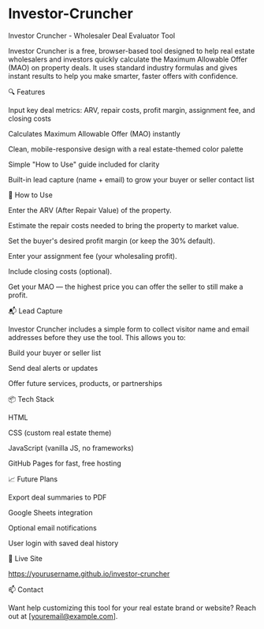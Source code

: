# Investor-Cruncher
Investor Cruncher - Wholesaler Deal Evaluator Tool

Investor Cruncher is a free, browser-based tool designed to help real estate wholesalers and investors quickly calculate the Maximum Allowable Offer (MAO) on property deals. It uses standard industry formulas and gives instant results to help you make smarter, faster offers with confidence.

🔍 Features

Input key deal metrics: ARV, repair costs, profit margin, assignment fee, and closing costs

Calculates Maximum Allowable Offer (MAO) instantly

Clean, mobile-responsive design with a real estate-themed color palette

Simple "How to Use" guide included for clarity

Built-in lead capture (name + email) to grow your buyer or seller contact list

🧠 How to Use

Enter the ARV (After Repair Value) of the property.

Estimate the repair costs needed to bring the property to market value.

Set the buyer's desired profit margin (or keep the 30% default).

Enter your assignment fee (your wholesaling profit).

Include closing costs (optional).

Get your MAO — the highest price you can offer the seller to still make a profit.

📬 Lead Capture

Investor Cruncher includes a simple form to collect visitor name and email addresses before they use the tool. This allows you to:

Build your buyer or seller list

Send deal alerts or updates

Offer future services, products, or partnerships

📦 Tech Stack

HTML

CSS (custom real estate theme)

JavaScript (vanilla JS, no frameworks)

GitHub Pages for fast, free hosting

📈 Future Plans

Export deal summaries to PDF

Google Sheets integration

Optional email notifications

User login with saved deal history

🔗 Live Site

https://yourusername.github.io/investor-cruncher

📫 Contact

Want help customizing this tool for your real estate brand or website? Reach out at [youremail@example.com].
